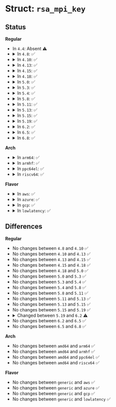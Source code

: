 # Struct: <code>rsa_mpi_key</code>

## Status
<b>Regular</b>
<ul>
<li>
In <code>4.4</code>: Absent ⚠️
</li>
<li>
<details>
<summary>In <code>4.8</code>: ✅</summary>

```c
struct rsa_mpi_key {
    MPI n;
    MPI e;
    MPI d;
};
```
</details>
</li>
<li>
<details>
<summary>In <code>4.10</code>: ✅</summary>

```c
struct rsa_mpi_key {
    MPI n;
    MPI e;
    MPI d;
};
```
</details>
</li>
<li>
<details>
<summary>In <code>4.13</code>: ✅</summary>

```c
struct rsa_mpi_key {
    MPI n;
    MPI e;
    MPI d;
};
```
</details>
</li>
<li>
<details>
<summary>In <code>4.15</code>: ✅</summary>

```c
struct rsa_mpi_key {
    MPI n;
    MPI e;
    MPI d;
};
```
</details>
</li>
<li>
<details>
<summary>In <code>4.18</code>: ✅</summary>

```c
struct rsa_mpi_key {
    MPI n;
    MPI e;
    MPI d;
};
```
</details>
</li>
<li>
<details>
<summary>In <code>5.0</code>: ✅</summary>

```c
struct rsa_mpi_key {
    MPI n;
    MPI e;
    MPI d;
};
```
</details>
</li>
<li>
<details>
<summary>In <code>5.3</code>: ✅</summary>

```c
struct rsa_mpi_key {
    MPI n;
    MPI e;
    MPI d;
};
```
</details>
</li>
<li>
<details>
<summary>In <code>5.4</code>: ✅</summary>

```c
struct rsa_mpi_key {
    MPI n;
    MPI e;
    MPI d;
};
```
</details>
</li>
<li>
<details>
<summary>In <code>5.8</code>: ✅</summary>

```c
struct rsa_mpi_key {
    MPI n;
    MPI e;
    MPI d;
};
```
</details>
</li>
<li>
<details>
<summary>In <code>5.11</code>: ✅</summary>

```c
struct rsa_mpi_key {
    MPI n;
    MPI e;
    MPI d;
};
```
</details>
</li>
<li>
<details>
<summary>In <code>5.13</code>: ✅</summary>

```c
struct rsa_mpi_key {
    MPI n;
    MPI e;
    MPI d;
};
```
</details>
</li>
<li>
<details>
<summary>In <code>5.15</code>: ✅</summary>

```c
struct rsa_mpi_key {
    MPI n;
    MPI e;
    MPI d;
};
```
</details>
</li>
<li>
<details>
<summary>In <code>5.19</code>: ✅</summary>

```c
struct rsa_mpi_key {
    MPI n;
    MPI e;
    MPI d;
};
```
</details>
</li>
<li>
<details>
<summary>In <code>6.2</code>: ✅</summary>

```c
struct rsa_mpi_key {
    MPI n;
    MPI e;
    MPI d;
    MPI p;
    MPI q;
    MPI dp;
    MPI dq;
    MPI qinv;
};
```
</details>
</li>
<li>
<details>
<summary>In <code>6.5</code>: ✅</summary>

```c
struct rsa_mpi_key {
    MPI n;
    MPI e;
    MPI d;
    MPI p;
    MPI q;
    MPI dp;
    MPI dq;
    MPI qinv;
};
```
</details>
</li>
<li>
<details>
<summary>In <code>6.8</code>: ✅</summary>

```c
struct rsa_mpi_key {
    MPI n;
    MPI e;
    MPI d;
    MPI p;
    MPI q;
    MPI dp;
    MPI dq;
    MPI qinv;
};
```
</details>
</li>
</ul>
<b>Arch</b>
<ul>
<li>
<details>
<summary>In <code>arm64</code>: ✅</summary>

```c
struct rsa_mpi_key {
    MPI n;
    MPI e;
    MPI d;
};
```
</details>
</li>
<li>
<details>
<summary>In <code>armhf</code>: ✅</summary>

```c
struct rsa_mpi_key {
    MPI n;
    MPI e;
    MPI d;
};
```
</details>
</li>
<li>
<details>
<summary>In <code>ppc64el</code>: ✅</summary>

```c
struct rsa_mpi_key {
    MPI n;
    MPI e;
    MPI d;
};
```
</details>
</li>
<li>
<details>
<summary>In <code>riscv64</code>: ✅</summary>

```c
struct rsa_mpi_key {
    MPI n;
    MPI e;
    MPI d;
};
```
</details>
</li>
</ul>
<b>Flavor</b>
<ul>
<li>
<details>
<summary>In <code>aws</code>: ✅</summary>

```c
struct rsa_mpi_key {
    MPI n;
    MPI e;
    MPI d;
};
```
</details>
</li>
<li>
<details>
<summary>In <code>azure</code>: ✅</summary>

```c
struct rsa_mpi_key {
    MPI n;
    MPI e;
    MPI d;
};
```
</details>
</li>
<li>
<details>
<summary>In <code>gcp</code>: ✅</summary>

```c
struct rsa_mpi_key {
    MPI n;
    MPI e;
    MPI d;
};
```
</details>
</li>
<li>
<details>
<summary>In <code>lowlatency</code>: ✅</summary>

```c
struct rsa_mpi_key {
    MPI n;
    MPI e;
    MPI d;
};
```
</details>
</li>
</ul>

## Differences
<b>Regular</b>
<ul>
<li>
No changes between <code>4.8</code> and <code>4.10</code> ✅
</li>
<li>
No changes between <code>4.10</code> and <code>4.13</code> ✅
</li>
<li>
No changes between <code>4.13</code> and <code>4.15</code> ✅
</li>
<li>
No changes between <code>4.15</code> and <code>4.18</code> ✅
</li>
<li>
No changes between <code>4.18</code> and <code>5.0</code> ✅
</li>
<li>
No changes between <code>5.0</code> and <code>5.3</code> ✅
</li>
<li>
No changes between <code>5.3</code> and <code>5.4</code> ✅
</li>
<li>
No changes between <code>5.4</code> and <code>5.8</code> ✅
</li>
<li>
No changes between <code>5.8</code> and <code>5.11</code> ✅
</li>
<li>
No changes between <code>5.11</code> and <code>5.13</code> ✅
</li>
<li>
No changes between <code>5.13</code> and <code>5.15</code> ✅
</li>
<li>
No changes between <code>5.15</code> and <code>5.19</code> ✅
</li>
<li>
<details>
<summary>Changed between <code>5.19</code> and <code>6.2</code> ⚠️</summary>
<ul>
<li>
<b>Field added. </b>
<code>MPI p</code>
</li>
<li>
<b>Field added. </b>
<code>MPI q</code>
</li>
<li>
<b>Field added. </b>
<code>MPI dp</code>
</li>
<li>
<b>Field added. </b>
<code>MPI dq</code>
</li>
<li>
<b>Field added. </b>
<code>MPI qinv</code>
</li>
</ul>
</details>
</li>
<li>
No changes between <code>6.2</code> and <code>6.5</code> ✅
</li>
<li>
No changes between <code>6.5</code> and <code>6.8</code> ✅
</li>
</ul>
<b>Arch</b>
<ul>
<li>
No changes between <code>amd64</code> and <code>arm64</code> ✅
</li>
<li>
No changes between <code>amd64</code> and <code>armhf</code> ✅
</li>
<li>
No changes between <code>amd64</code> and <code>ppc64el</code> ✅
</li>
<li>
No changes between <code>amd64</code> and <code>riscv64</code> ✅
</li>
</ul>
<b>Flavor</b>
<ul>
<li>
No changes between <code>generic</code> and <code>aws</code> ✅
</li>
<li>
No changes between <code>generic</code> and <code>azure</code> ✅
</li>
<li>
No changes between <code>generic</code> and <code>gcp</code> ✅
</li>
<li>
No changes between <code>generic</code> and <code>lowlatency</code> ✅
</li>
</ul>
